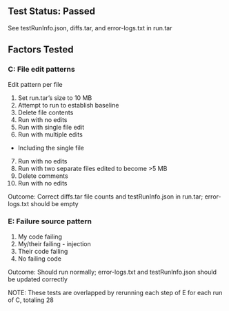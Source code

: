 ## Test Status: Passed
See testRunInfo.json, diffs.tar, and error-logs.txt in run.tar

## Factors Tested
### C: File edit patterns
Edit pattern per file
1. Set run.tar’s size to 10 MB
2. Attempt to run to establish baseline
3. Delete file contents
4. Run with no edits
5. Run with single file edit
6. Run with multiple edits
  - Including the single file
7. Run with no edits
8. Run with two separate files edited to become >5 MB
9. Delete comments
10. Run with no edits

Outcome: Correct diffs.tar file counts and testRunInfo.json in run.tar; error-logs.txt should be empty
### E: Failure source pattern
1. My code failing
2. My/their failing - injection
3. Their code failing
4. No failing code

Outcome: Should run normally; error-logs.txt and testRunInfo.json should be updated correctly

NOTE: These tests are overlapped by rerunning each step of E for each run of C, totaling 28
